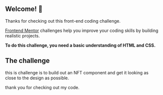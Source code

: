 
## Welcome! 👋

Thanks for checking out this front-end coding challenge.

[Frontend Mentor](https://www.frontendmentor.io) challenges help you improve your coding skills by building realistic projects.

**To do this challenge, you need a basic understanding of HTML and CSS.**

## The challenge

this is challenge is to build out an NFT component and get it looking as close to the design as possible.

thank you for checking out my code.